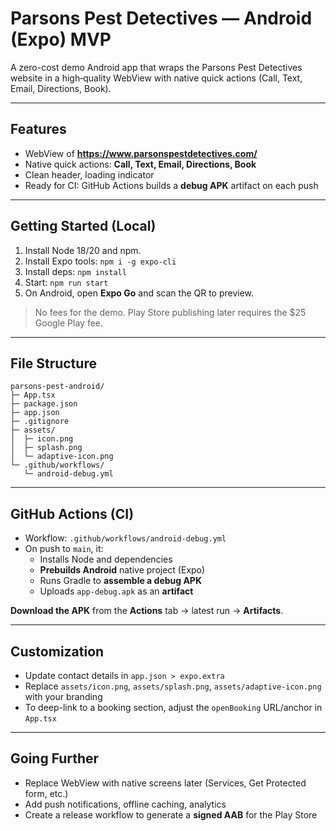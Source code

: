 # Parsons Pest Detectives — Android (Expo) MVP

A zero-cost demo Android app that wraps the Parsons Pest Detectives website in a high‑quality WebView with native quick actions (Call, Text, Email, Directions, Book).

---

## Features
- WebView of **https://www.parsonspestdetectives.com/**
- Native quick actions: **Call, Text, Email, Directions, Book**
- Clean header, loading indicator
- Ready for CI: GitHub Actions builds a **debug APK** artifact on each push

---

## Getting Started (Local)
1. Install Node 18/20 and npm.
2. Install Expo tools: `npm i -g expo-cli`
3. Install deps: `npm install`
4. Start: `npm run start`
5. On Android, open **Expo Go** and scan the QR to preview.

> No fees for the demo. Play Store publishing later requires the $25 Google Play fee.

---

## File Structure
```
parsons-pest-android/
├─ App.tsx
├─ package.json
├─ app.json
├─ .gitignore
├─ assets/
│  ├─ icon.png
│  ├─ splash.png
│  └─ adaptive-icon.png
└─ .github/workflows/
   └─ android-debug.yml
```

---

## GitHub Actions (CI)
- Workflow: `.github/workflows/android-debug.yml`
- On push to `main`, it:
  - Installs Node and dependencies
  - **Prebuilds Android** native project (Expo)
  - Runs Gradle to **assemble a debug APK**
  - Uploads `app-debug.apk` as an **artifact**

**Download the APK** from the **Actions** tab → latest run → **Artifacts**.

---

## Customization
- Update contact details in `app.json > expo.extra`
- Replace `assets/icon.png`, `assets/splash.png`, `assets/adaptive-icon.png` with your branding
- To deep-link to a booking section, adjust the `openBooking` URL/anchor in `App.tsx`

---

## Going Further
- Replace WebView with native screens later (Services, Get Protected form, etc.)
- Add push notifications, offline caching, analytics
- Create a release workflow to generate a **signed AAB** for the Play Store
